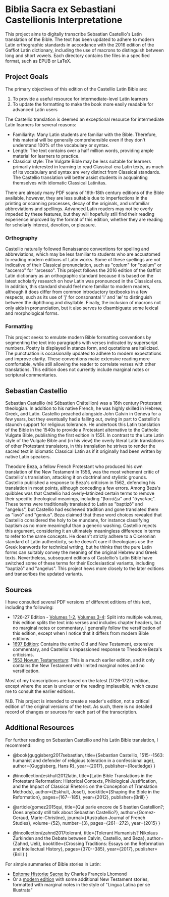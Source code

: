 # Biblia Sacra ex Sebastiani Castellionis Interpretatione

This project aims to digitally transcribe Sebastian Castellio's Latin translation of the Bible. The text has been updated to adhere to modern Latin orthographic standards in accordance with the 2016 edition of the Gaffiot Latin dictionary, including the use of macrons to distinguish between long and short vowels. Each directory contains the files in a specified format, such as EPUB or LaTeX.

## Project Goals

The primary objectives of this edition of the Castellio Latin Bible are:

1. To provide a useful resource for intermediate-level Latin learners
2. To update the formatting to make the book more easily readable for advanced Latin users

The Castellio translation is deemed an exceptional resource for intermediate Latin learners for several reasons:

* Familiarity: Many Latin students are familiar with the Bible. Therefore, this material will be generally comprehensible even if they don't understand 100% of the vocabulary or syntax.
* Length: The text contains over a half million words, providing ample material for learners to practice.
* Classical style: The Vulgate Bible may be less suitable for learners primarily interested in learning to read Classical-era Latin texts, as much of its vocabulary and syntax are very distinct from Classical standards. The Castellio translation will better assist students in acquainting themselves with idiomatic Classical Latinitas.

There are already many PDF scans of 16th-18th century editions of the Bible available, however, they are less suitable due to imperfections in the printing or scanning processes, decay of the originals, and unfamiliar abbreviations and spellings. Advanced Latin readers may not be overly impeded by these features, but they will hopefully still find their reading experience improved by the format of this edition, whether they are reading for scholarly interest, devotion, or pleasure.

### Orthography

Castellio naturally followed Renaissance conventions for spelling and abbreviations, which may be less familiar to students who are accustomed to reading modern editions of Latin works. Some of these spellings are not indicative of their Classical pronunciation, such as "cœlum" for "cælum" or "accerso" for "arcesso". This project follows the 2016 edition of the Gaffiot Latin dictionary as an orthographic standard because it is based on the latest scholarly research on how Latin was pronounced in the Classical era. In addition, this standard should feel more familiar to modern readers, although it does differ from common introductory textbooks in a few respects, such as its use of 'j' for consonantal 'i' and 'æ' to distinguish between the diphthong and disyllable. Finally, the inclusion of macrons not only aids in pronunciation, but it also serves to disambiguate some lexical and morphological forms.

### Formatting

This project seeks to emulate modern Bible formatting conventions by segmenting the text into paragraphs with verses indicated by superscript numbers. Poetry is displayed in stanza form, and quotations are italicized. The punctuation is occasionally updated to adhere to modern expectations and improve clarity. These conventions make extensive reading more comfortable, while still allowing the reader to correlate verses with other translations. This edition does not currently include marginal notes or scriptural commentaries.


## Sebastian Castellio

Sebastian Castellio (né Sébastien Châteillon) was a 16th century Protestant theologian. In addition to his native French, he was highly skilled in Hebrew, Greek, and Latin. Castellio preached alongside John Calvin in Geneva for a few years, but they eventually had a falling out, owing in part to Castellio's staunch support for religious tolerance. He undertook this Latin translation of the Bible in the 1540s to provide a Protestant alternative to the Catholic Vulgate Bible, publishing the first edition in 1551. In contrast to the Late Latin style of the Vulgate Bible and (in his view) the overly literal Latin translations of other Protestant translators, in this translation he strives to render the sacred text in idiomatic Classical Latin as if it originally had been written by native Latin speakers.

Theodore Beza, a fellow French Protestant who produced his own translation of the New Testament in 1556, was the most vehement critic of Castellio's translation, attacking it on doctrinal and stylistic grounds. Castellio published a response to Beza's criticism in 1562, defending his translation in most points, although conceding a few errors. Among Beza's quibbles was that Castellio had overly-latinized certain terms to remove their specific theological meanings, including "βαπτίζω" and "ἄγγελος". These terms were traditionally translated to Latin as "baptizō" and "angelus", but Castellio had eschewed tradition and gone translated them as "lavō" and "genius". Beza claimed that these word choices revealed that Castellio considered the holy to be mundane, for instance classifying baptism as no more meaningful than a generic washing. Castellio rejects this argument, considering it an ultimately meaningless difference in terms to refer to the same concepts. He doesn't strictly adhere to a Ciceronian standard of Latin authenticity, so he doesn't care if theologians use the Greek loanwords for technical writing, but he thinks that the pure Latin forms can suitably convey the meaning of the original Hebrew and Greek texts. Nevertheless, subsequent editions of Castellio's Latin Bible have switched some of these terms for their Ecclesiastical variants, including "baptizō" and "angelus". This project hews more closely to the later editions and transcribes the updated variants.

## Sources

I have consulted several PDF versions of different editions of this text, including the following:

* 1726-27 Edition - [Volumes 1-2](https://books.google.com/books?id=1EBbAAAAQAAJ), [Volumes 3-4](https://books.google.com/books?id=40BbAAAAQAAJ): Split into multiple volumes, this edition splits the text into verses and includes chapter headers, but no marginal notes or commentary. I generally follow the versification of this edition, except when I notice that it differs from modern Bible editions.
* [1697 Edition](https://books.google.com/books?id=wc1QkYeThIwC): Contains the entire Old and New Testament, extensive commentary, and Castellio's impassioned response to Theodore Beza's criticisms.
* [1553 Novum Testamentum](https://books.google.com/books?id=rFtSAAAAcAAJ): This is a much earlier edition, and it only contains the New Testament with limited marginal notes and no versification.

Most of my transcriptions are based on the latest (1726-1727) edition, except where the scan is unclear or the reading implausible, which cause me to consult the earlier editions.

N.B. This project is intended to create a reader's edition, not a critical edition of the original versions of the text. As such, there is no detailed record of changes or sources for each part of the transcription.


## Additional Resources

For further reading on Sebastian Castellio and his Latin Bible translation, I recommend:

* @book{guggisberg2017sebastian,
  title={Sebastian Castellio, 1515--1563: humanist and defender of religious toleration in a confessional age},
  author={Guggisberg, Hans R},
  year={2017},
  publisher={Routledge}
}

* @incollection{eskhult2012latin,
  title={Latin Bible Translations in the Protestant Reformation: Historical Contexts, Philological Justification, and the Impact of Classical Rhetoric on the Conception of Translation Methods},
  author={Eskhult, Josef},
  booktitle={Shaping the Bible in the Reformation},
  pages={167--185},
  year={2012},
  publisher={Brill}
}

* @article{gomez2015qui,
  title={Qui parle encore de S bastien Castellion?; Does anybody still talk about Sebastian Castellio?},
  author={Gomez-Geraud, Marie-Christine},
  journal={Australian Journal of French Studies},
  volume={52},
  number={3},
  pages={261--272},
  year={2015}
}

* @incollection{zahnd2017tolerant,
  title={Tolerant Humanists? Nikolaus Zurkinden and the Debate between Calvin, Castellio, and Beza},
  author={Zahnd, Ueli},
  booktitle={Crossing Traditions: Essays on the Reformation and Intellectual History},
  pages={370--385},
  year={2017},
  publisher={Brill}
}

For simple summaries of Bible stories in Latin:
* [Epitome Historiæ Sacræ](https://books.google.com/books?id=oxc-AQAAMAAJ) by Charles François Lhomond
* Or a [modern edition](https://www.amazon.com/Epitome-Historiae-Sacrae-Christi-Narratione/dp/1585104256) with some additional New Testament stories, formatted with marginal notes in the style of "Lingua Latina per se Illustrata"

